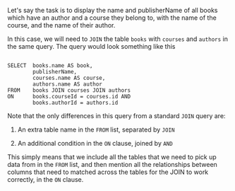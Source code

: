 Let's say the task is to display the name and publisherName of all books which have an author and a course they belong to, with the name of the course, and the name of their author.

In this case, we will need to `JOIN` the table `books` with `courses` and `authors` in the same query. The query would look something like this

<codeblock language="sql" dbName="students2-v3.db" type="lesson">
<code>
SELECT  books.name AS book,
        publisherName,
        courses.name AS course,
        authors.name AS author
FROM    books JOIN courses JOIN authors
ON      books.courseId = courses.id AND
        books.authorId = authors.id
</code>
</codeblock>

Note that the only differences in this query from a standard `JOIN` query are:

1. An extra table name in the `FROM` list, separated by `JOIN`

2. An additional condition in the `ON` clause, joined by `AND`

This simply means that we include all the tables that we need to pick up data from in the `FROM` list, and then mention all the relationships between columns that need to matched across the tables for the JOIN to work correctly, in the `ON` clause.
